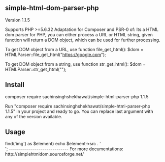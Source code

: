 
simple-html-dom-parser-php
---------------------------

Version 1.1.5

Supports PHP >=5.6.32
Adaptation for Composer and PSR-0 of:
Its a HTML dom parser for PHP, you can either process a URL or HTML string, given function will return a DOM object, 
which can be used for further processing.

To get DOM object from a URL, use function file_get_html():
	$dom = HTMLParser::file_get_html("https://google.com");
	
To get DOM object from a string, use function str_get_html():
	$dom = HTMLParser::str_get_html("<html><head></head><body></body></html>");
	
	
Install
----------------------------------

composer require sachinsinghshekhawat/simple-html-parser-php 1.1.5

Run "composer require sachinsinghshekhawat/simple-html-parser-php 1.1.5" in your project and ready to go. You can 
replace last argument with any of the version available.



Usage
------------------------------
<?php
	use sachinsinghshekhawat\SimpleHTMLDomParserPHP\HTMLParser;
	require 'vendor/autoload.php'; //change path of your vendor autload file
	$dom = HTMLParser::file_get_html("https://google.com");
	foreach($dom->find('img') as $element) 
       echo $element->src . '<br>';

------------------------------

For more documentations:
	http://simplehtmldom.sourceforge.net/